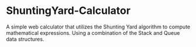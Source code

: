 # ShuntingYard-Calculator
A simple web calculator that utilizes the Shunting Yard algorithm to compute mathematical expressions. Using a combination of the Stack and Queue data structures.
